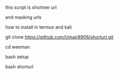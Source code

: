 this script  is shortner url



and masking urls



how to install in termux and kali




git clone https://github.com/Umair8906/shorturl.git





cd weeman



bash setup



bash shorturl